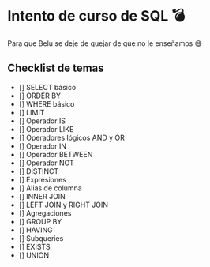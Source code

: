 # Intento de curso de SQL :bomb:

Para que Belu se deje de quejar de que no le enseñamos :smile:

## Checklist de temas

- [] SELECT básico
- [] ORDER BY
- [] WHERE básico
- [] LIMIT
- [] Operador IS
- [] Operador LIKE
- [] Operadores lógicos AND y OR
- [] Operador IN
- [] Operador BETWEEN
- [] Operador NOT
- [] DISTINCT
- [] Expresiones
- [] Alias de columna
- [] INNER JOIN
- [] LEFT JOIN y RIGHT JOIN
- [] Agregaciones
- [] GROUP BY
- [] HAVING
- [] Subqueries
- [] EXISTS
- [] UNION
